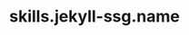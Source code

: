---
layout: skill
unique-name: jekyll-ssg
type: static-site-generator
title: skills.jekyll-ssg.name
description: skills.jekyll-ssg.desc
proficiency-level: 3
last-update: 2020-10-12 9:00:00 -0400
---